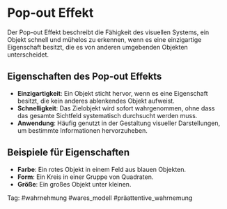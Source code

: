 
# Pop-out Effekt

Der Pop-out Effekt beschreibt die Fähigkeit des visuellen Systems, ein Objekt schnell und mühelos zu erkennen, wenn es eine einzigartige Eigenschaft besitzt, die es von anderen umgebenden Objekten unterscheidet.

## Eigenschaften des Pop-out Effekts
- **Einzigartigkeit**: Ein Objekt sticht hervor, wenn es eine Eigenschaft besitzt, die kein anderes ablenkendes Objekt aufweist.
- **Schnelligkeit**: Das Zielobjekt wird sofort wahrgenommen, ohne dass das gesamte Sichtfeld systematisch durchsucht werden muss.
- **Anwendung**: Häufig genutzt in der Gestaltung visueller Darstellungen, um bestimmte Informationen hervorzuheben.

## Beispiele für Eigenschaften
- **Farbe**: Ein rotes Objekt in einem Feld aus blauen Objekten.
- **Form**: Ein Kreis in einer Gruppe von Quadraten.
- **Größe**: Ein großes Objekt unter kleinen.

Tag: #wahrnehmung #wares_modell #präattentive_wahrnemung 